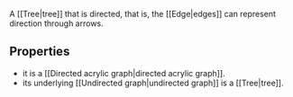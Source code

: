 A [[Tree|tree]] that is directed, that is, the [[Edge|edges]] can represent direction through arrows.
## Properties
- it is a [[Directed acrylic graph|directed acrylic graph]].
- its underlying [[Undirected graph|undirected graph]] is a [[Tree|tree]].